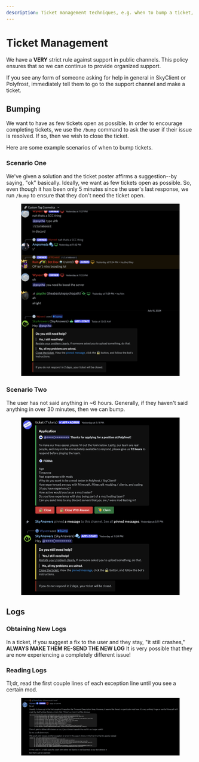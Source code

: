 ```yaml
---
description: Ticket management techniques, e.g. when to bump a ticket, when to request logs from users and how to read them, etc.
---
```


# Ticket Management

We have a **VERY** strict rule against support in public channels.
This policy ensures that so we can continue to provide organized support.

If you see any form of someone asking for help in general in SkyClient or Polyfrost, immediately tell them to go to the support channel and make a ticket.

## Bumping

We want to have as few tickets open as possible. In order to encourage completing tickets, we use the `/bump` command to ask the user if their issue is resolved. If so, then we wish to close the ticket.

Here are some example scenarios of when to bump tickets.

### Scenario One

We've given a solution and the ticket poster affirms a suggestion--by saying, "ok" basically.
Ideally, we want as few tickets open as possible. So, even though it has been only 5 minutes since the user's last response, we run `/bump` to ensure that they don't need the ticket open.

<figure><img src="../.gitbook/assets/Ticket Bumping Example One.webp" alt=""><figcaption></figcaption></figure>

### Scenario Two

The user has not said anything in ~6 hours. Generally, if they haven't said anything in over 30 minutes, then we can bump.

<figure><img src="../.gitbook/assets/Ticket Bumping Example Two.webp" alt=""><figcaption></figcaption></figure>

## Logs

### Obtaining New Logs

In a ticket, if you suggest a fix to the user and they stay, "it still crashes," **ALWAYS MAKE THEM RE-SEND THE NEW LOG**
It is very possible that they are now experiencing a completely different issue!

### Reading Logs

Tl;dr, read the first couple lines of each exception line until you see a certain mod.

<figure><img src="../.gitbook/assets/Reading Logs Example.webp" alt=""><figcaption></figcaption></figure>
